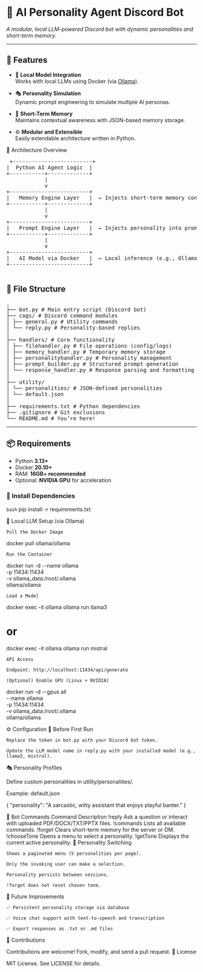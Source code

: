 # 🤖 AI Personality Agent Discord Bot

*A modular, local LLM-powered Discord bot with dynamic personalities and short-term memory.*

---

## 🚀 Features

- 🧠 **Local Model Integration**  
  Works with local LLMs using Docker (via [Ollama](https://ollama.com/)).

- 🎭 **Personality Simulation**  
  Dynamic prompt engineering to simulate multiple AI personas.

- 💾 **Short-Term Memory**  
  Maintains contextual awareness with JSON-based memory storage.

- ⚙️ **Modular and Extensible**  
  Easily extendable architecture written in Python.


🧱 Architecture Overview
<pre>
 +-------------------------+
|  Python AI Agent Logic  |
+-----------+-------------+
            |
            v
+-------------------------+
|   Memory Engine Layer   |  ← Injects short-term memory context
+-----------+-------------+
            |
            v
+-------------------------+
|   Prompt Engine Layer   |  ← Injects personality into prompt
+-----------+-------------+
            |
            v
+-------------------------+
|   AI Model via Docker   |  ← Local inference (e.g., Ollama)
+-------------------------+

</pre>

## 📁 File Structure
<pre>
.
├── bot.py # Main entry script (Discord bot)
├── cogs/ # Discord command modules
│ ├── general.py # Utility commands
│ └── reply.py # Personality-based replies
│
├── handlers/ # Core functionality
│ ├── filehandler.py # File operations (config/logs)
│ ├── memory_handler.py # Temporary memory storage
│ ├── personalityhandler.py # Personality management
│ ├── prompt_builder.py # Structured prompt generation
│ └── response_handler.py # Response parsing and formatting
│
├── utility/
│ └── personalities/ # JSON-defined personalities
│ └── default.json
│
├── requirements.txt # Python dependencies
├── .gitignore # Git exclusions
└── README.md # You’re here!
</pre>

---

## 📦 Requirements

- Python **3.13+**
- Docker **20.10+**
- RAM: **16GB+ recommended**
- Optional: **NVIDIA GPU** for acceleration

### 🔧 Install Dependencies

```bash```
pip install -r requirements.txt

🐳 Local LLM Setup (via Ollama)

    Pull the Docker Image

docker pull ollama/ollama

    Run the Container

docker run -d --name ollama \
  -p 11434:11434 \
  -v ollama_data:/root/.ollama \
  ollama/ollama

    Load a Model

docker exec -it ollama ollama run llama3
# or
docker exec -it ollama ollama run mistral

    API Access

    Endpoint: http://localhost:11434/api/generate

    (Optional) Enable GPU (Linux + NVIDIA)

docker run -d --gpus all \
  --name ollama \
  -p 11434:11434 \
  -v ollama_data:/root/.ollama \
  ollama/ollama

⚙️ Configuration
🔑 Before First Run

    Replace the token in bot.py with your Discord bot token.

    Update the LLM model name in reply.py with your installed model (e.g., llama3, mistral).

🎭 Personality Profiles

Define custom personalities in utility/personalities/.

Example: default.json

{
  "personality": "A sarcastic, witty assistant that enjoys playful banter."
}

💬 Bot Commands
Command	Description
!reply <msg>	Ask a question or interact with uploaded PDF/DOCX/TXT/PPTX files.
!commands	Lists all available commands.
!forget	Clears short-term memory for the server or DM.
!chooseTone	Opens a menu to select a personality.
!getTone	Displays the current active personality.
🔄 Personality Switching

    Shows a paginated menu (5 personalities per page).

    Only the invoking user can make a selection.

    Personality persists between sessions.

    !forget does not reset chosen tone.

🔮 Future Improvements

    ✅ Persistent personality storage via database

    ✅ Voice chat support with text-to-speech and transcription

    ✅ Export responses as .txt or .md files

📣 Contributions

Contributions are welcome! Fork, modify, and send a pull request.
📜 License

MIT License. See LICENSE for details.

